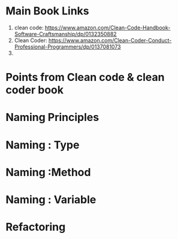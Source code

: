 # Main Book Links 
1. clean code: https://www.amazon.com/Clean-Code-Handbook-Software-Craftsmanship/dp/0132350882
2. Clean Coder: https://www.amazon.com/Clean-Coder-Conduct-Professional-Programmers/dp/0137081073
3. 


# Points from Clean code & clean coder book

# Naming Principles 

# Naming : Type 

# Naming :Method

# Naming : Variable 


# Refactoring 
